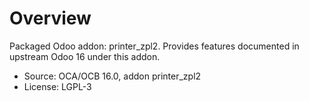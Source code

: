 # Overview

Packaged Odoo addon: printer_zpl2. Provides features documented in upstream Odoo 16 under this addon.

- Source: OCA/OCB 16.0, addon printer_zpl2
- License: LGPL-3
